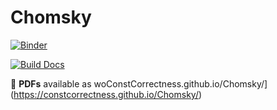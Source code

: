 # Chomsky

[![Binder](https://mybinder.org/badge_logo.svg)](https://mybinder.org/v2/gh/constcorrectness/chomsky/HEAD?urlpath=lab/tree/notebooks)

[![Build Docs](https://github.com/ConstCorrectness/Chomsky/actions/workflows/build-docs.yml/badge.svg)](https://github.com/ConstCorrectness/Chomsky/actions)

🔗 **PDFs** available as woConstCorrectness.github.io/Chomsky/](https://constcorrectness.github.io/Chomsky/)
